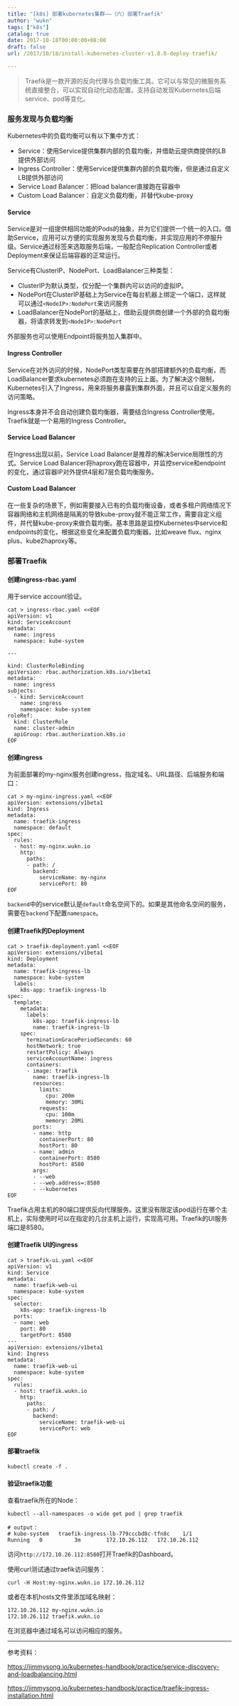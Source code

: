 ```yaml
---
title: "[k8s] 部署kubernetes集群——（六）部署Traefik"
author: "wukn"
tags: ["k8s"]
catalog: true
date: 2017-10-18T00:00:00+08:00
draft: false
url: /2017/10/18/install-kubernetes-cluster-v1.8.0-deploy-traefik/

---
```


> Traefik是一款开源的反向代理与负载均衡工具。它可以与常见的微服务系统直接整合，可以实现自动化动态配置。支持自动发现Kubernetes后端 service、pod等变化。

<!--more-->

### 服务发现与负载均衡

Kubernetes中的负载均衡可以有以下集中方式：

* Service：使用Service提供集群内部的负载均衡，并借助云提供商提供的LB提供外部访问
* Ingress Controller：使用Service提供集群内部的负载均衡，但是通过自定义LB提供外部访问
* Service Load Balancer：把load balancer直接跑在容器中
* Custom Load Balancer：自定义负载均衡，并替代kube-proxy

#### Service

Service是对一组提供相同功能的Pods的抽象，并为它们提供一个统一的入口。借助Service，应用可以方便的实现服务发现与负载均衡，并实现应用的不停服升级。Service通过标签来选取服务后端，一般配合Replication Controller或者Deployment来保证后端容器的正常运行。

Service有ClusterIP、NodePort、LoadBalancer三种类型：

* ClusterIP为默认类型，仅分配一个集群内可以访问的虚拟IP。
* NodePort在ClusterIP基础上为Service在每台机器上绑定一个端口，这样就可以通过`<NodeIP>:NodePort`来访问服务
* LoadBalancer在NodePort的基础上，借助云提供商创建一个外部的负载均衡器，将请求转发到`<NodeIP>:NodePort`

外部服务也可以使用Endpoint将服务加入集群中。

#### Ingress Controller

Service在对外访问的时候，NodePort类型需要在外部搭建额外的负载均衡，而LoadBalancer要求kubernetes必须跑在支持的云上面。为了解决这个限制，Kubernetes引入了Ingress，用来将服务暴露到集群外面，并且可以自定义服务的访问策略。

Ingress本身并不会自动创建负载均衡器，需要结合Ingress Controller使用。Traefik就是一个易用的Ingress Controller。

#### Service Load Balancer

在Ingress出现以前，Service Load Balancer是推荐的解决Service局限性的方式。Service Load Balancer将haproxy跑在容器中，并监控service和endpoint的变化，通过容器IP对外提供4层和7层负载均衡服务。

#### Custom Load Balancer

在一些复杂的场景下，例如需要接入已有的负载均衡设备，或者多租户网络情况下容器网络和主机网络是隔离的导致kube-proxy就不能正常工作，需要自定义组件，并代替kube-proxy来做负载均衡。基本思路是监控Kubernetes中service和endpoints的变化，根据这些变化来配置负载均衡器。比如weave flux、nginx plus、kube2haproxy等。

### 部署Traefik

#### 创建ingress-rbac.yaml

用于service account验证。

```shell
cat > ingress-rbac.yaml <<EOF
apiVersion: v1
kind: ServiceAccount
metadata:
  name: ingress
  namespace: kube-system

---

kind: ClusterRoleBinding
apiVersion: rbac.authorization.k8s.io/v1beta1
metadata:
  name: ingress
subjects:
  - kind: ServiceAccount
    name: ingress
    namespace: kube-system
roleRef:
  kind: ClusterRole
  name: cluster-admin
  apiGroup: rbac.authorization.k8s.io
EOF
```

#### 创建ingress

为前面部署的my-nginx服务创建ingress，指定域名、URL路径、后端服务和端口：

```shell
cat > my-nginx-ingress.yaml <<EOF
apiVersion: extensions/v1beta1
kind: Ingress
metadata:
  name: traefik-ingress
  namespace: default
spec:
  rules:
  - host: my-nginx.wukn.io
    http:
      paths:
      - path: /
        backend:
          serviceName: my-nginx
          servicePort: 80
EOF
```

`backend`中的service默认是`default`命名空间下的。如果是其他命名空间的服务，需要在`backend`下配置`namespace`。

#### 创建Traefik的Deployment

```shell
cat > traefik-deployment.yaml <<EOF
apiVersion: extensions/v1beta1
kind: Deployment
metadata:
  name: traefik-ingress-lb
  namespace: kube-system
  labels:
    k8s-app: traefik-ingress-lb
spec:
  template:
    metadata:
      labels:
        k8s-app: traefik-ingress-lb
        name: traefik-ingress-lb
    spec:
      terminationGracePeriodSeconds: 60
      hostNetwork: true
      restartPolicy: Always
      serviceAccountName: ingress
      containers:
      - image: traefik
        name: traefik-ingress-lb
        resources:
          limits:
            cpu: 200m
            memory: 30Mi
          requests:
            cpu: 100m
            memory: 20Mi
        ports:
        - name: http
          containerPort: 80
          hostPort: 80
        - name: admin
          containerPort: 8580
          hostPort: 8580
        args:
        - --web
        - --web.address=:8580
        - --kubernetes
EOF
```

Traefik占用主机的80端口提供反向代理服务。这里没有限定该pod运行在哪个主机上，实际使用时可以在指定的几台主机上运行，实现高可用。Traefik的UI服务端口是8580。

#### 创建Traefik UI的ingress

```shell
cat > traefik-ui.yaml <<EOF
apiVersion: v1
kind: Service
metadata:
  name: traefik-web-ui
  namespace: kube-system
spec:
  selector:
    k8s-app: traefik-ingress-lb
  ports:
  - name: web
    port: 80
    targetPort: 8580
---
apiVersion: extensions/v1beta1
kind: Ingress
metadata:
  name: traefik-web-ui
  namespace: kube-system
spec:
  rules:
  - host: traefik.wukn.io
    http:
      paths:
      - path: /
        backend:
          serviceName: traefik-web-ui
          servicePort: web
EOF
```

#### 部署traefik

```shell
kubectl create -f .
```

#### 验证traefik功能

查看traefik所在的Node：

```shell
kubectl --all-namespaces -o wide get pod | grep traefik

# output：
# kube-system   traefik-ingress-lb-779cccbd8c-tfn8c    1/1       Running   0          3m        172.10.26.112   172.10.26.112
```

访问`http://172.10.26.112:8580`打开Traefik的Dashboard。

使用curl测试通过traefik访问服务：

```shell
curl -H Host:my-nginx.wukn.io 172.10.26.112
```

或者在本机hosts文件里添加域名映射：

```shell
172.10.26.112 my-nginx.wukn.io
172.10.26.112 traefik.wukn.io
```

在浏览器中通过域名可以访问相应的服务。

---

参考资料：

https://jimmysong.io/kubernetes-handbook/practice/service-discovery-and-loadbalancing.html

https://jimmysong.io/kubernetes-handbook/practice/traefik-ingress-installation.html
